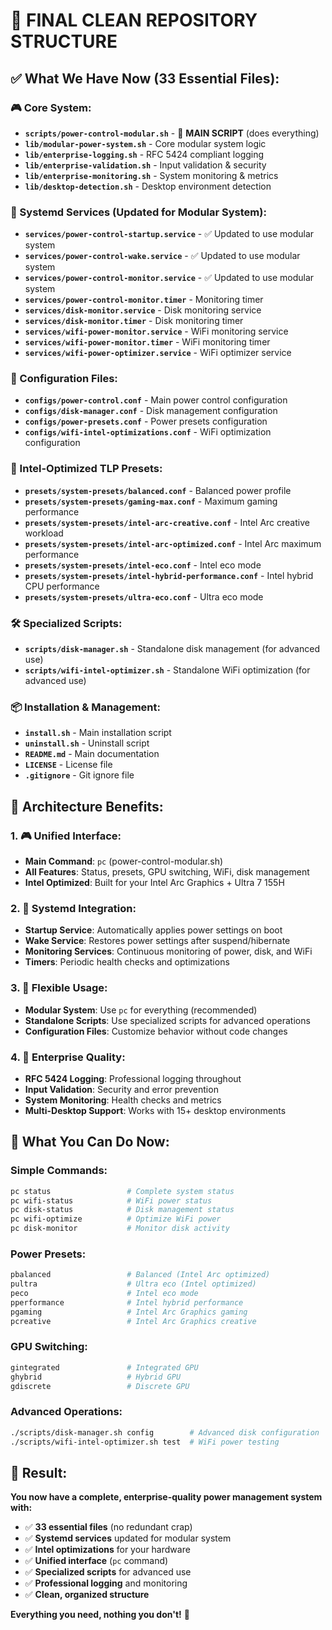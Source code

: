 # 🎯 **FINAL CLEAN REPOSITORY STRUCTURE**

## **✅ What We Have Now (33 Essential Files):**

### **🎮 Core System:**
- **`scripts/power-control-modular.sh`** - 🎯 **MAIN SCRIPT** (does everything)
- **`lib/modular-power-system.sh`** - Core modular system logic
- **`lib/enterprise-logging.sh`** - RFC 5424 compliant logging
- **`lib/enterprise-validation.sh`** - Input validation & security
- **`lib/enterprise-monitoring.sh`** - System monitoring & metrics
- **`lib/desktop-detection.sh`** - Desktop environment detection

### **🔧 Systemd Services (Updated for Modular System):**
- **`services/power-control-startup.service`** - ✅ Updated to use modular system
- **`services/power-control-wake.service`** - ✅ Updated to use modular system
- **`services/power-control-monitor.service`** - ✅ Updated to use modular system
- **`services/power-control-monitor.timer`** - Monitoring timer
- **`services/disk-monitor.service`** - Disk monitoring service
- **`services/disk-monitor.timer`** - Disk monitoring timer
- **`services/wifi-power-monitor.service`** - WiFi monitoring service
- **`services/wifi-power-monitor.timer`** - WiFi monitoring timer
- **`services/wifi-power-optimizer.service`** - WiFi optimizer service

### **📁 Configuration Files:**
- **`configs/power-control.conf`** - Main power control configuration
- **`configs/disk-manager.conf`** - Disk management configuration
- **`configs/power-presets.conf`** - Power presets configuration
- **`configs/wifi-intel-optimizations.conf`** - WiFi optimization configuration

### **🎯 Intel-Optimized TLP Presets:**
- **`presets/system-presets/balanced.conf`** - Balanced power profile
- **`presets/system-presets/gaming-max.conf`** - Maximum gaming performance
- **`presets/system-presets/intel-arc-creative.conf`** - Intel Arc creative workload
- **`presets/system-presets/intel-arc-optimized.conf`** - Intel Arc maximum performance
- **`presets/system-presets/intel-eco.conf`** - Intel eco mode
- **`presets/system-presets/intel-hybrid-performance.conf`** - Intel hybrid CPU performance
- **`presets/system-presets/ultra-eco.conf`** - Ultra eco mode

### **🛠️ Specialized Scripts:**
- **`scripts/disk-manager.sh`** - Standalone disk management (for advanced use)
- **`scripts/wifi-intel-optimizer.sh`** - Standalone WiFi optimization (for advanced use)

### **📦 Installation & Management:**
- **`install.sh`** - Main installation script
- **`uninstall.sh`** - Uninstall script
- **`README.md`** - Main documentation
- **`LICENSE`** - License file
- **`.gitignore`** - Git ignore file

## **🎯 Architecture Benefits:**

### **1. 🎮 Unified Interface:**
- **Main Command**: `pc` (power-control-modular.sh)
- **All Features**: Status, presets, GPU switching, WiFi, disk management
- **Intel Optimized**: Built for your Intel Arc Graphics + Ultra 7 155H

### **2. 🔧 Systemd Integration:**
- **Startup Service**: Automatically applies power settings on boot
- **Wake Service**: Restores power settings after suspend/hibernate
- **Monitoring Services**: Continuous monitoring of power, disk, and WiFi
- **Timers**: Periodic health checks and optimizations

### **3. 📁 Flexible Usage:**
- **Modular System**: Use `pc` for everything (recommended)
- **Standalone Scripts**: Use specialized scripts for advanced operations
- **Configuration Files**: Customize behavior without code changes

### **4. 🚀 Enterprise Quality:**
- **RFC 5424 Logging**: Professional logging throughout
- **Input Validation**: Security and error prevention
- **System Monitoring**: Health checks and metrics
- **Multi-Desktop Support**: Works with 15+ desktop environments

## **🎉 What You Can Do Now:**

### **Simple Commands:**
```bash
pc status                 # Complete system status
pc wifi-status            # WiFi power status
pc disk-status            # Disk management status
pc wifi-optimize          # Optimize WiFi power
pc disk-monitor           # Monitor disk activity
```

### **Power Presets:**
```bash
pbalanced                 # Balanced (Intel Arc optimized)
pultra                    # Ultra eco (Intel optimized)
peco                      # Intel eco mode
pperformance              # Intel hybrid performance
pgaming                   # Intel Arc Graphics gaming
pcreative                 # Intel Arc Graphics creative
```

### **GPU Switching:**
```bash
gintegrated               # Integrated GPU
ghybrid                   # Hybrid GPU
gdiscrete                 # Discrete GPU
```

### **Advanced Operations:**
```bash
./scripts/disk-manager.sh config        # Advanced disk configuration
./scripts/wifi-intel-optimizer.sh test  # WiFi power testing
```

## **🎯 Result:**

**You now have a complete, enterprise-quality power management system with:**
- ✅ **33 essential files** (no redundant crap)
- ✅ **Systemd services** updated for modular system
- ✅ **Intel optimizations** for your hardware
- ✅ **Unified interface** (`pc` command)
- ✅ **Specialized scripts** for advanced use
- ✅ **Professional logging** and monitoring
- ✅ **Clean, organized structure**

**Everything you need, nothing you don't!** 🎯
